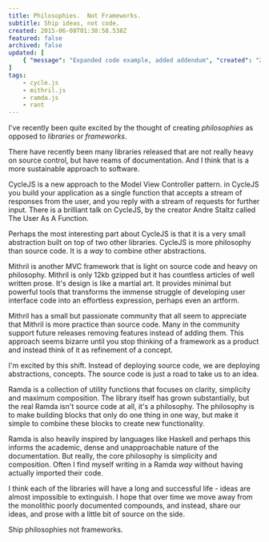 ```yaml
---
title: Philosophies.  Not Frameworks.
subtitle: Ship ideas, not code.
created: 2015-06-08T01:38:58.538Z
featured: false
archived: false
updated: [
    { "message": "Expanded code example, added addendum", "created": "2022-04-30T00:18:11.983Z" }
]
tags:
    - cycle.js
    - mithril.js
    - ramda.js
    - rant
---
```


I've recently been quite excited by the thought of creating _philosophies_ as opposed to _libraries_ or _frameworks_.  

There have recently been many libraries released that are not really heavy on source control, but have reams of documentation.
And I think that is a more sustainable approach to software.

CycleJS is a new approach to the Model View Controller pattern.  in CycleJS you build your application as a single function that accepts a stream of responses from the user, and you reply with a stream of requests for further input.
There is a brilliant talk on CycleJS, by the creator Andre Staltz called The User As A Function.

Perhaps the most interesting part about CycleJS is that it is a very small abstraction built on top of two other libraries.  CycleJS is more philosophy than source code.  It is a _way_ to combine other abstractions.

Mithril is another MVC framework that is light on source code and heavy on philosophy.  Mithril is only 12kb gzipped but it has countless articles of well written prose.  It's design is like a martial art.  It provides minimal but powerful tools that transforms the immense struggle of developing user interface code into an effortless expression, perhaps even an artform.

Mithril has a small but passionate community that all seem to appreciate that Mithril is more practice than source code.  Many in the community support future releases removing features instead of adding them.  This approach seems bizarre until you stop thinking of a framework as a product and instead think of it as refinement of a concept.

I'm excited by this shift.  Instead of deploying source code, we are deploying abstractions, concepts.
The source code is just a road to take us to an idea.

Ramda is a collection of utility functions that focuses on clarity, simplicity and maximum composition.  The library itself has grown substantially, but the real Ramda isn't source code at all, it's a philosophy.  The philosophy is to make building blocks that only do one thing in one way, but make it simple to combine these blocks to create new functionality.

Ramda is also heavily inspired by languages like Haskell and perhaps this informs the academic, dense and unapproachable nature of the documentation. But really, the core philosophy is simplicity and composition.  Often I find myself writing in a Ramda _way_ without having actually imported their code.  

I think each of the libraries will have a long and successful life - ideas are almost impossible to extinguish.  I hope that over time we move away from the monolithic poorly documented compounds, and instead, share our ideas, and prose with a little bit of source on the side.

Ship philosophies not frameworks.
